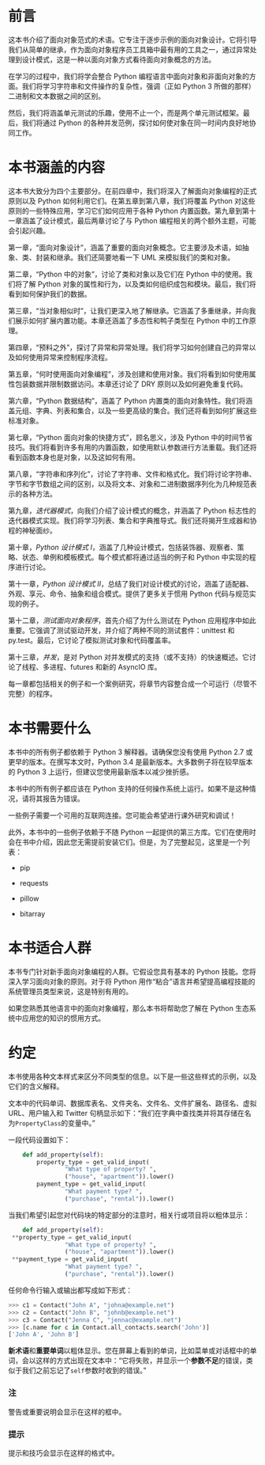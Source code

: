 # 前言

这本书介绍了面向对象范式的术语。它专注于逐步示例的面向对象设计。它将引导我们从简单的继承，作为面向对象程序员工具箱中最有用的工具之一，通过异常处理到设计模式，这是一种以面向对象方式看待面向对象概念的方法。

在学习的过程中，我们将学会整合 Python 编程语言中面向对象和非面向对象的方面。我们将学习字符串和文件操作的复杂性，强调（正如 Python 3 所做的那样）二进制和文本数据之间的区别。

然后，我们将涵盖单元测试的乐趣，使用不止一个，而是两个单元测试框架。最后，我们将通过 Python 的各种并发范例，探讨如何使对象在同一时间内良好地协同工作。

# 本书涵盖的内容

这本书大致分为四个主要部分。在前四章中，我们将深入了解面向对象编程的正式原则以及 Python 如何利用它们。在第五章到第八章，我们将覆盖 Python 对这些原则的一些特殊应用，学习它们如何应用于各种 Python 内置函数。第九章到第十一章涵盖了设计模式，最后两章讨论了与 Python 编程相关的两个额外主题，可能会引起兴趣。

第一章，“面向对象设计”，涵盖了重要的面向对象概念。它主要涉及术语，如抽象、类、封装和继承。我们还简要地看一下 UML 来模拟我们的类和对象。

第二章，“Python 中的对象”，讨论了类和对象以及它们在 Python 中的使用。我们将了解 Python 对象的属性和行为，以及类如何组织成包和模块。最后，我们将看到如何保护我们的数据。

第三章，“当对象相似时”，让我们更深入地了解继承。它涵盖了多重继承，并向我们展示如何扩展内置功能。本章还涵盖了多态性和鸭子类型在 Python 中的工作原理。

第四章，“预料之外”，探讨了异常和异常处理。我们将学习如何创建自己的异常以及如何使用异常来控制程序流程。

第五章，“何时使用面向对象编程”，涉及创建和使用对象。我们将看到如何使用属性包装数据并限制数据访问。本章还讨论了 DRY 原则以及如何避免重复代码。

第六章，“Python 数据结构”，涵盖了 Python 内置类的面向对象特性。我们将涵盖元组、字典、列表和集合，以及一些更高级的集合。我们还将看到如何扩展这些标准对象。

第七章，“Python 面向对象的快捷方式”，顾名思义，涉及 Python 中的时间节省技巧。我们将看到许多有用的内置函数，如使用默认参数进行方法重载。我们还将看到函数本身也是对象，以及这如何有用。

第八章，“字符串和序列化”，讨论了字符串、文件和格式化。我们将讨论字符串、字节和字节数组之间的区别，以及将文本、对象和二进制数据序列化为几种规范表示的各种方法。

第九章，*迭代器模式*，向我们介绍了设计模式的概念，并涵盖了 Python 标志性的迭代器模式实现。我们将学习列表、集合和字典推导式。我们还将揭开生成器和协程的神秘面纱。

第十章，*Python 设计模式 I*，涵盖了几种设计模式，包括装饰器、观察者、策略、状态、单例和模板模式。每个模式都将通过适当的例子和 Python 中实现的程序进行讨论。

第十一章，*Python 设计模式 II*，总结了我们对设计模式的讨论，涵盖了适配器、外观、享元、命令、抽象和组合模式。提供了更多关于惯用 Python 代码与规范实现的例子。

第十二章，*测试面向对象程序*，首先介绍了为什么测试在 Python 应用程序中如此重要。它强调了测试驱动开发，并介绍了两种不同的测试套件：unittest 和 py.test。最后，它讨论了模拟测试对象和代码覆盖率。

第十三章，*并发*，是对 Python 对并发模式的支持（或不支持）的快速概述。它讨论了线程、多进程、futures 和新的 AsyncIO 库。

每一章都包括相关的例子和一个案例研究，将章节内容整合成一个可运行（尽管不完整）的程序。

# 本书需要什么

本书中的所有例子都依赖于 Python 3 解释器。请确保您没有使用 Python 2.7 或更早的版本。在撰写本文时，Python 3.4 是最新版本。大多数例子将在较早版本的 Python 3 上运行，但建议您使用最新版本以减少挫折感。

本书中的所有例子都应该在 Python 支持的任何操作系统上运行。如果不是这种情况，请将其报告为错误。

一些例子需要一个可用的互联网连接。您可能会希望进行课外研究和调试！

此外，本书中的一些例子依赖于不随 Python 一起提供的第三方库。它们在使用时会在书中介绍，因此您无需提前安装它们。但是，为了完整起见，这里是一个列表：

+   pip

+   requests

+   pillow

+   bitarray

# 本书适合人群

本书专门针对新手面向对象编程的人群。它假设您具有基本的 Python 技能。您将深入学习面向对象的原则。对于将 Python 用作“粘合”语言并希望提高编程技能的系统管理员类型来说，这是特别有用的。

如果您熟悉其他语言中的面向对象编程，那么本书将帮助您了解在 Python 生态系统中应用您的知识的惯用方式。

# 约定

本书使用各种文本样式来区分不同类型的信息。以下是一些这些样式的示例，以及它们的含义解释。

文本中的代码单词、数据库表名、文件夹名、文件名、文件扩展名、路径名、虚拟 URL、用户输入和 Twitter 句柄显示如下：“我们在字典中查找类并将其存储在名为`PropertyClass`的变量中。”

一段代码设置如下：

```py
    def add_property(self):
        property_type = get_valid_input(
                "What type of property? ",
                ("house", "apartment")).lower()
        payment_type = get_valid_input(
                "What payment type? ",
                ("purchase", "rental")).lower()
```

当我们希望引起您对代码块的特定部分的注意时，相关行或项目将以粗体显示：

```py
    def add_property(self):
 **property_type = get_valid_input(
                "What type of property? ",
                ("house", "apartment")).lower()
 **payment_type = get_valid_input(
                "What payment type? ",
                ("purchase", "rental")).lower()
```

任何命令行输入或输出都写成如下形式：

```py
>>> c1 = Contact("John A", "johna@example.net")
>>> c2 = Contact("John B", "johnb@example.net")
>>> c3 = Contact("Jenna C", "jennac@example.net")
>>> [c.name for c in Contact.all_contacts.search('John')]
['John A', 'John B']

```

**新术语**和**重要单词**以粗体显示。您在屏幕上看到的单词，比如菜单或对话框中的单词，会以这样的方式出现在文本中：“它将失败，并显示一个**参数不足**的错误，类似于我们之前忘记了`self`参数时收到的错误。”

### 注

警告或重要说明会显示在这样的框中。

### 提示

提示和技巧会显示在这样的格式中。

